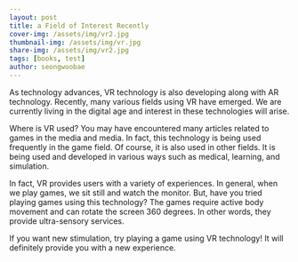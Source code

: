 ```yaml
---
layout: post
title: a Field of Interest Recently
cover-img: /assets/img/vr2.jpg
thumbnail-img: /assets/img/vr.jpg
share-img: /assets/img/vr2.jpg
tags: [books, test]
author: seongwoobae
---
```

 As technology advances, VR technology is also developing along with AR technology. Recently, many various fields using VR have emerged. We are currently living in the digital age and interest in these technologies will arise.

  Where is VR used? You may have encountered many articles related to games in the media and media. In fact, this technology is being used frequently in the game field. Of course, it is also used in other fields. It is being used and developed in various ways such as medical, learning, and simulation.

 In fact, VR provides users with a variety of experiences. In general, when we play games, we sit still and watch the monitor. But, have you tried playing games using this technology? The games require active body movement and can rotate the screen 360 degrees. In other words, they provide ultra-sensory services.

 If you want new stimulation, try playing a game using VR technology! It will definitely provide you with a new experience.
